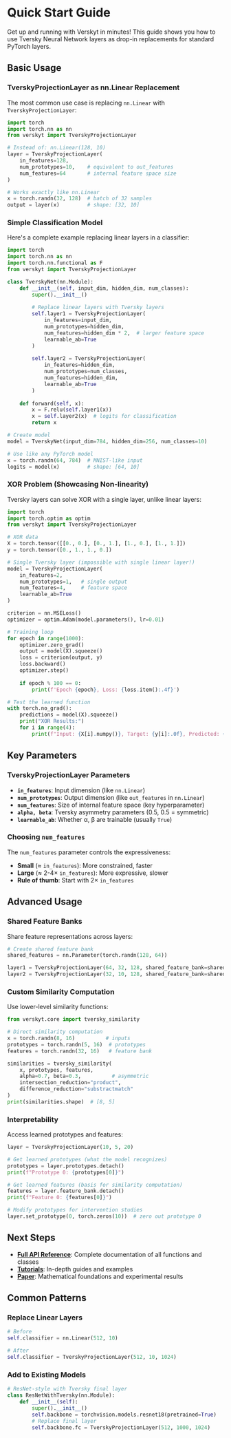 # Quick Start Guide

Get up and running with Verskyt in minutes! This guide shows you how to use Tversky Neural Network layers as drop-in replacements for standard PyTorch layers.

## Basic Usage

### TverskyProjectionLayer as nn.Linear Replacement

The most common use case is replacing `nn.Linear` with `TverskyProjectionLayer`:

```python
import torch
import torch.nn as nn
from verskyt import TverskyProjectionLayer

# Instead of: nn.Linear(128, 10)
layer = TverskyProjectionLayer(
    in_features=128,
    num_prototypes=10,    # equivalent to out_features
    num_features=64       # internal feature space size
)

# Works exactly like nn.Linear
x = torch.randn(32, 128)  # batch of 32 samples
output = layer(x)         # shape: [32, 10]
```

### Simple Classification Model

Here's a complete example replacing linear layers in a classifier:

```python
import torch
import torch.nn as nn
import torch.nn.functional as F
from verskyt import TverskyProjectionLayer

class TverskyNet(nn.Module):
    def __init__(self, input_dim, hidden_dim, num_classes):
        super().__init__()
        
        # Replace linear layers with Tversky layers
        self.layer1 = TverskyProjectionLayer(
            in_features=input_dim,
            num_prototypes=hidden_dim,
            num_features=hidden_dim * 2,  # larger feature space
            learnable_ab=True
        )
        
        self.layer2 = TverskyProjectionLayer(
            in_features=hidden_dim,
            num_prototypes=num_classes,
            num_features=hidden_dim,
            learnable_ab=True
        )
        
    def forward(self, x):
        x = F.relu(self.layer1(x))
        x = self.layer2(x)  # logits for classification
        return x

# Create model
model = TverskyNet(input_dim=784, hidden_dim=256, num_classes=10)

# Use like any PyTorch model
x = torch.randn(64, 784)  # MNIST-like input
logits = model(x)         # shape: [64, 10]
```

### XOR Problem (Showcasing Non-linearity)

Tversky layers can solve XOR with a single layer, unlike linear layers:

```python
import torch
import torch.optim as optim
from verskyt import TverskyProjectionLayer

# XOR data
X = torch.tensor([[0., 0.], [0., 1.], [1., 0.], [1., 1.]])
y = torch.tensor([0., 1., 1., 0.])

# Single Tversky layer (impossible with single linear layer!)
model = TverskyProjectionLayer(
    in_features=2,
    num_prototypes=1,   # single output
    num_features=4,     # feature space
    learnable_ab=True
)

criterion = nn.MSELoss()
optimizer = optim.Adam(model.parameters(), lr=0.01)

# Training loop
for epoch in range(1000):
    optimizer.zero_grad()
    output = model(X).squeeze()
    loss = criterion(output, y)
    loss.backward()
    optimizer.step()
    
    if epoch % 100 == 0:
        print(f'Epoch {epoch}, Loss: {loss.item():.4f}')

# Test the learned function
with torch.no_grad():
    predictions = model(X).squeeze()
    print("XOR Results:")
    for i in range(4):
        print(f"Input: {X[i].numpy()}, Target: {y[i]:.0f}, Predicted: {predictions[i]:.3f}")
```

## Key Parameters

### TverskyProjectionLayer Parameters

- **`in_features`**: Input dimension (like `nn.Linear`)
- **`num_prototypes`**: Output dimension (like `out_features` in `nn.Linear`)
- **`num_features`**: Size of internal feature space (key hyperparameter)
- **`alpha, beta`**: Tversky asymmetry parameters (0.5, 0.5 = symmetric)
- **`learnable_ab`**: Whether α, β are trainable (usually `True`)

### Choosing `num_features`

The `num_features` parameter controls the expressiveness:
- **Small** (≈ `in_features`): More constrained, faster
- **Large** (≈ 2-4× `in_features`): More expressive, slower
- **Rule of thumb**: Start with 2× `in_features`

## Advanced Usage

### Shared Feature Banks

Share feature representations across layers:

```python
# Create shared feature bank
shared_features = nn.Parameter(torch.randn(128, 64))

layer1 = TverskyProjectionLayer(64, 32, 128, shared_feature_bank=shared_features)
layer2 = TverskyProjectionLayer(32, 10, 128, shared_feature_bank=shared_features)
```

### Custom Similarity Computation

Use lower-level similarity functions:

```python
from verskyt.core import tversky_similarity

# Direct similarity computation
x = torch.randn(8, 16)          # inputs
prototypes = torch.randn(5, 16)  # prototypes
features = torch.randn(32, 16)   # feature bank

similarities = tversky_similarity(
    x, prototypes, features,
    alpha=0.7, beta=0.3,          # asymmetric
    intersection_reduction="product",
    difference_reduction="substractmatch"
)
print(similarities.shape)  # [8, 5]
```

### Interpretability

Access learned prototypes and features:

```python
layer = TverskyProjectionLayer(10, 5, 20)

# Get learned prototypes (what the model recognizes)
prototypes = layer.prototypes.detach()
print(f"Prototype 0: {prototypes[0]}")

# Get learned features (basis for similarity computation)  
features = layer.feature_bank.detach()
print(f"Feature 0: {features[0]}")

# Modify prototypes for intervention studies
layer.set_prototype(0, torch.zeros(10))  # zero out prototype 0
```

## Next Steps

- **[Full API Reference](api/index.md)**: Complete documentation of all functions and classes
- **[Tutorials](tutorials/index.md)**: In-depth guides and examples
- **[Paper](https://arxiv.org/abs/2506.11035)**: Mathematical foundations and experimental results

## Common Patterns

### Replace Linear Layers
```python
# Before
self.classifier = nn.Linear(512, 10)

# After  
self.classifier = TverskyProjectionLayer(512, 10, 1024)
```

### Add to Existing Models
```python
# ResNet-style with Tversky final layer
class ResNetWithTversky(nn.Module):
    def __init__(self):
        super().__init__()
        self.backbone = torchvision.models.resnet18(pretrained=True)
        # Replace final layer
        self.backbone.fc = TverskyProjectionLayer(512, 1000, 1024)
```